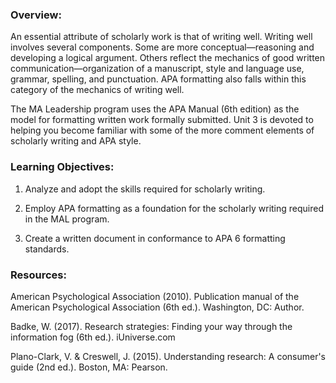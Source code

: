 ### Overview:

An essential attribute of scholarly work is that of writing well.  Writing well involves several components.  Some are more conceptual—reasoning and developing a logical argument.  Others reflect the mechanics of good written communication—organization of a manuscript, style and language use, grammar, spelling, and punctuation.  APA formatting also falls within this category of the mechanics of writing well.

The MA Leadership program uses the APA Manual \(6th edition\) as the model for formatting written work formally submitted.  Unit 3 is devoted to helping you become familiar with some of the more comment elements of scholarly writing and APA style.  

### Learning Objectives:

1. Analyze and adopt the skills required for scholarly writing.

2. Employ APA formatting as a foundation for the scholarly writing required in the MAL program.

3. Create a written document in conformance to APA 6 formatting standards.

### Resources:

American Psychological Association \(2010\). Publication manual of the American Psychological Association \(6th ed.\).  Washington, DC: Author.

Badke, W. \(2017\).  Research strategies: Finding your way through the information fog \(6th ed.\).  iUniverse.com

Plano-Clark, V. & Creswell, J. \(2015\). Understanding research: A consumer's guide \(2nd ed.\).  Boston, MA: Pearson.

